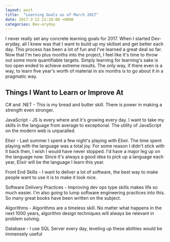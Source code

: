 ```yaml
---
layout: post
title:  "Learning Goals as of March 2017"
date: 2017-3-12 21:10:00 +0000
categories: Dev-eryday
---
```


I never really set any concrete learning goals for 2017. When I started Dev-eryday, all I knew was that I want to build up my skillset and get better each day. This process has been a lot of fun and I've learned a great deal so far. Now that I'm two plus months into the project, I feel like it's time to throw out some more quantifiable targets. Simply learning for learning's sake is too open ended to achieve extreme results. The only way, if there even is a way, to learn five year's worth of material in six months is to go about it in a pragmatic way.

Things I Want to Learn or Improve At
----------- 

C# and .NET - This is my bread and butter skill. There is power in making a strength even stronger.

JavaScript - JS is every where and it's growing every day. I want to take my skills in the language from average to exceptional. The utility of JavaScript on the modern web is unparalled.

Elixir - Last summer I spent a few night's playing with Elixir. The time spent playing with the language was a total joy. For some reason I didn't stick with it back then, I wish I would have never stopped. I'd have a major leg up on the language now. Since it's always a good idea to pick up a language each year, Elixir will be the language I learn this year.

Front End Skills - I want to deliver a lot of software, the best way to make people want to use it is to make it look nice.

Software Delivery Practices - Improving dev ops type skills makes life so much easier. I'm also going to lump software engineering practices into this. So many great books have been written on the subject. 

Algorithms - Algorithms are a timeless skill. No matter what happens in the next 1000 years, algorithm design techniques will always be relevant in problem solving.

Database - I use SQL Server every day, leveling up these abilities would be immensely useful